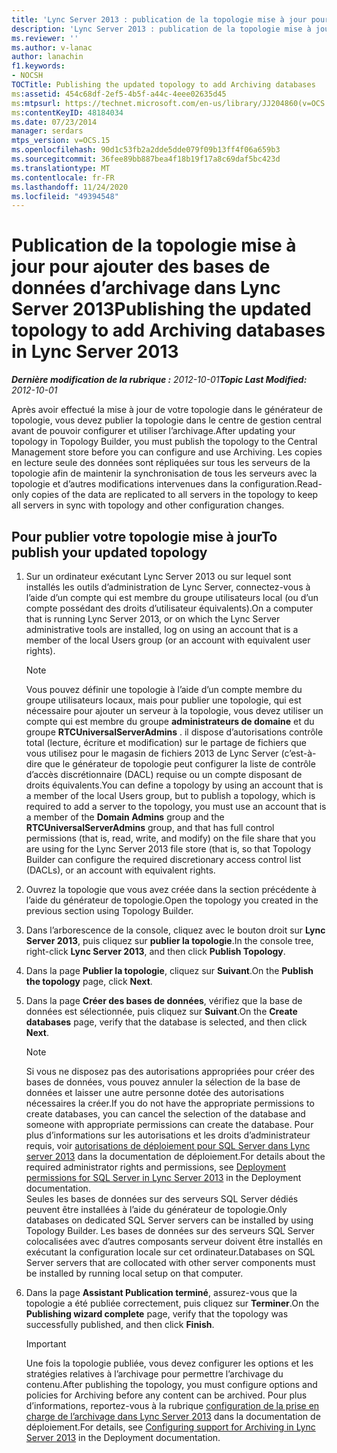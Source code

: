 ```yaml
---
title: 'Lync Server 2013 : publication de la topologie mise à jour pour ajouter des bases de données d’archivage'
description: 'Lync Server 2013 : publication de la topologie mise à jour pour ajouter des bases de données d’archivage.'
ms.reviewer: ''
ms.author: v-lanac
author: lanachin
f1.keywords:
- NOCSH
TOCTitle: Publishing the updated topology to add Archiving databases
ms:assetid: 454c68df-2ef5-4b5f-a44c-4eee02635d45
ms:mtpsurl: https://technet.microsoft.com/en-us/library/JJ204860(v=OCS.15)
ms:contentKeyID: 48184034
ms.date: 07/23/2014
manager: serdars
mtps_version: v=OCS.15
ms.openlocfilehash: 90d1c53fb2a2dde5dde079f09b13ff4f06a659b3
ms.sourcegitcommit: 36fee89bb887bea4f18b19f17a8c69daf5bc423d
ms.translationtype: MT
ms.contentlocale: fr-FR
ms.lasthandoff: 11/24/2020
ms.locfileid: "49394548"
---
```

# <a name="publishing-the-updated-topology-to-add-archiving-databases-in-lync-server-2013"></a><span data-ttu-id="96bb4-103">Publication de la topologie mise à jour pour ajouter des bases de données d’archivage dans Lync Server 2013</span><span class="sxs-lookup"><span data-stu-id="96bb4-103">Publishing the updated topology to add Archiving databases in Lync Server 2013</span></span>

<div data-xmlns="http://www.w3.org/1999/xhtml">

<div class="topic" data-xmlns="http://www.w3.org/1999/xhtml" data-msxsl="urn:schemas-microsoft-com:xslt" data-cs="https://msdn.microsoft.com/">

<div data-asp="https://msdn2.microsoft.com/asp">



</div>

<div id="mainSection">

<div id="mainBody"><span data-ttu-id="96bb4-104">

<span> </span></span><span class="sxs-lookup"><span data-stu-id="96bb4-104">

<span> </span></span></span>

<span data-ttu-id="96bb4-105">_**Dernière modification de la rubrique :** 2012-10-01_</span><span class="sxs-lookup"><span data-stu-id="96bb4-105">_**Topic Last Modified:** 2012-10-01_</span></span>

<span data-ttu-id="96bb4-106">Après avoir effectué la mise à jour de votre topologie dans le générateur de topologie, vous devez publier la topologie dans le centre de gestion central avant de pouvoir configurer et utiliser l’archivage.</span><span class="sxs-lookup"><span data-stu-id="96bb4-106">After updating your topology in Topology Builder, you must publish the topology to the Central Management store before you can configure and use Archiving.</span></span> <span data-ttu-id="96bb4-107">Les copies en lecture seule des données sont répliquées sur tous les serveurs de la topologie afin de maintenir la synchronisation de tous les serveurs avec la topologie et d’autres modifications intervenues dans la configuration.</span><span class="sxs-lookup"><span data-stu-id="96bb4-107">Read-only copies of the data are replicated to all servers in the topology to keep all servers in sync with topology and other configuration changes.</span></span>

<div>

## <a name="to-publish-your-updated-topology"></a><span data-ttu-id="96bb4-108">Pour publier votre topologie mise à jour</span><span class="sxs-lookup"><span data-stu-id="96bb4-108">To publish your updated topology</span></span>

1.  <span data-ttu-id="96bb4-109">Sur un ordinateur exécutant Lync Server 2013 ou sur lequel sont installés les outils d’administration de Lync Server, connectez-vous à l’aide d’un compte qui est membre du groupe utilisateurs local (ou d’un compte possédant des droits d’utilisateur équivalents).</span><span class="sxs-lookup"><span data-stu-id="96bb4-109">On a computer that is running Lync Server 2013, or on which the Lync Server administrative tools are installed, log on using an account that is a member of the local Users group (or an account with equivalent user rights).</span></span>
    
    <div>
    

    > [!NOTE]  
    > <span data-ttu-id="96bb4-110">Vous pouvez définir une topologie à l’aide d’un compte membre du groupe utilisateurs locaux, mais pour publier une topologie, qui est nécessaire pour ajouter un serveur à la topologie, vous devez utiliser un compte qui est membre du groupe <STRONG>administrateurs de domaine</STRONG> et du groupe <STRONG>RTCUniversalServerAdmins</STRONG> . il dispose d’autorisations contrôle total (lecture, écriture et modification) sur le partage de fichiers que vous utilisez pour le magasin de fichiers 2013 de Lync Server (c’est-à-dire que le générateur de topologie peut configurer la liste de contrôle d’accès discrétionnaire (DACL) requise ou un compte disposant de droits équivalents.</span><span class="sxs-lookup"><span data-stu-id="96bb4-110">You can define a topology by using an account that is a member of the local Users group, but to publish a topology, which is required to add a server to the topology, you must use an account that is a member of the <STRONG>Domain Admins</STRONG> group and the <STRONG>RTCUniversalServerAdmins</STRONG> group, and that has full control permissions (that is, read, write, and modify) on the file share that you are using for the Lync Server 2013 file store (that is, so that Topology Builder can configure the required discretionary access control list (DACLs), or an account with equivalent rights.</span></span>

    
    </div>

2.  <span data-ttu-id="96bb4-111">Ouvrez la topologie que vous avez créée dans la section précédente à l’aide du générateur de topologie.</span><span class="sxs-lookup"><span data-stu-id="96bb4-111">Open the topology you created in the previous section using Topology Builder.</span></span>

3.  <span data-ttu-id="96bb4-112">Dans l’arborescence de la console, cliquez avec le bouton droit sur **Lync Server 2013**, puis cliquez sur **publier la topologie**.</span><span class="sxs-lookup"><span data-stu-id="96bb4-112">In the console tree, right-click **Lync Server 2013**, and then click **Publish Topology**.</span></span>

4.  <span data-ttu-id="96bb4-113">Dans la page **Publier la topologie**, cliquez sur **Suivant**.</span><span class="sxs-lookup"><span data-stu-id="96bb4-113">On the **Publish the topology** page, click **Next**.</span></span>

5.  <span data-ttu-id="96bb4-114">Dans la page **Créer des bases de données**, vérifiez que la base de données est sélectionnée, puis cliquez sur **Suivant**.</span><span class="sxs-lookup"><span data-stu-id="96bb4-114">On the **Create databases** page, verify that the database is selected, and then click **Next**.</span></span>
    
    <div>
    

    > [!NOTE]  
    > <span data-ttu-id="96bb4-115">Si vous ne disposez pas des autorisations appropriées pour créer des bases de données, vous pouvez annuler la sélection de la base de données et laisser une autre personne dotée des autorisations nécessaires la créer.</span><span class="sxs-lookup"><span data-stu-id="96bb4-115">If you do not have the appropriate permissions to create databases, you can cancel the selection of the database and someone with appropriate permissions can create the database.</span></span> <span data-ttu-id="96bb4-116">Pour plus d’informations sur les autorisations et les droits d’administrateur requis, voir <A href="lync-server-2013-deployment-permissions-for-sql-server.md">autorisations de déploiement pour SQL Server dans Lync server 2013</A> dans la documentation de déploiement.</span><span class="sxs-lookup"><span data-stu-id="96bb4-116">For details about the required administrator rights and permissions, see <A href="lync-server-2013-deployment-permissions-for-sql-server.md">Deployment permissions for SQL Server in Lync Server 2013</A> in the Deployment documentation.</span></span><BR><span data-ttu-id="96bb4-117">Seules les bases de données sur des serveurs SQL Server dédiés peuvent être installées à l’aide du générateur de topologie.</span><span class="sxs-lookup"><span data-stu-id="96bb4-117">Only databases on dedicated SQL Server servers can be installed by using Topology Builder.</span></span> <span data-ttu-id="96bb4-118">Les bases de données sur des serveurs SQL Server colocalisées avec d’autres composants serveur doivent être installés en exécutant la configuration locale sur cet ordinateur.</span><span class="sxs-lookup"><span data-stu-id="96bb4-118">Databases on SQL Server servers that are collocated with other server components must be installed by running local setup on that computer.</span></span>

    
    </div>

6.  <span data-ttu-id="96bb4-119">Dans la page **Assistant Publication terminé**, assurez-vous que la topologie a été publiée correctement, puis cliquez sur **Terminer**.</span><span class="sxs-lookup"><span data-stu-id="96bb4-119">On the **Publishing wizard complete** page, verify that the topology was successfully published, and then click **Finish**.</span></span>
    
    <div>
    

    > [!IMPORTANT]  
    > <span data-ttu-id="96bb4-120">Une fois la topologie publiée, vous devez configurer les options et les stratégies relatives à l’archivage pour permettre l’archivage du contenu.</span><span class="sxs-lookup"><span data-stu-id="96bb4-120">After publishing the topology, you must configure options and policies for Archiving before any content can be archived.</span></span> <span data-ttu-id="96bb4-121">Pour plus d’informations, reportez-vous à la rubrique <A href="lync-server-2013-configuring-support-for-archiving.md">configuration de la prise en charge de l’archivage dans Lync Server 2013</A> dans la documentation de déploiement.</span><span class="sxs-lookup"><span data-stu-id="96bb4-121">For details, see <A href="lync-server-2013-configuring-support-for-archiving.md">Configuring support for Archiving in Lync Server 2013</A> in the Deployment documentation.</span></span>

    
    <span data-ttu-id="96bb4-122"></div>

</div>

</div>

<span> </span>

</div>

</div>

</span><span class="sxs-lookup"><span data-stu-id="96bb4-122"></div>

</div>

</div>

<span> </span>

</div>

</div>

</span></span></div>

